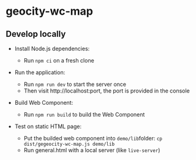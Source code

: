 # geocity-wc-map

## Develop locally

* Install Node.js dependencies:
    * Run `npm ci` on a fresh clone

* Run the application:
    * Run `npm run dev` to start the server once
    * Then visit http://localhost:port, the port is provided in the console

* Build Web Component:
    * Run `npm run build` to build the Web Component

* Test on static HTML page:
    * Put the builded web component into `demo/lib`folder: `cp dist/gegeocity-wc-map.js demo/lib`
    * Run general.html with a local server (like `live-server`)



